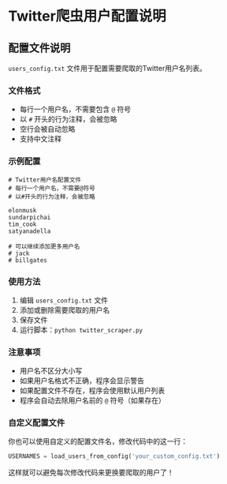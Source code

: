 # Twitter爬虫用户配置说明

## 配置文件说明

`users_config.txt` 文件用于配置需要爬取的Twitter用户名列表。

### 文件格式

- 每行一个用户名，不需要包含 `@` 符号
- 以 `#` 开头的行为注释，会被忽略
- 空行会被自动忽略
- 支持中文注释

### 示例配置

```
# Twitter用户名配置文件
# 每行一个用户名，不需要@符号
# 以#开头的行为注释，会被忽略

elonmusk
sundarpichai
tim_cook
satyanadella

# 可以继续添加更多用户名
# jack
# billgates
```

### 使用方法

1. 编辑 `users_config.txt` 文件
2. 添加或删除需要爬取的用户名
3. 保存文件
4. 运行脚本：`python twitter_scraper.py`

### 注意事项

- 用户名不区分大小写
- 如果用户名格式不正确，程序会显示警告
- 如果配置文件不存在，程序会使用默认用户列表
- 程序会自动去除用户名前的 `@` 符号（如果存在）

### 自定义配置文件

你也可以使用自定义的配置文件名，修改代码中的这一行：

```python
USERNAMES = load_users_from_config('your_custom_config.txt')
```

这样就可以避免每次修改代码来更换要爬取的用户了！